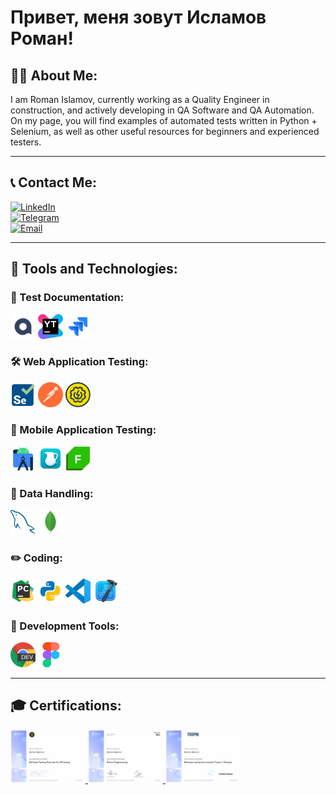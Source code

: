 # Привет, меня зовут Исламов Роман!

## 👨‍💻 About Me:
I am Roman Islamov, currently working as a Quality Engineer in construction, and actively developing in QA Software and QA Automation.  
On my page, you will find examples of automated tests written in Python + Selenium, as well as other useful resources for beginners and experienced testers.  

---

## 📞 Contact Me:
[![LinkedIn](https://img.shields.io/badge/LinkedIn-blue?logo=linkedin&style=flat)](https://www.linkedin.com/in/wannatoqa/)  
[![Telegram](https://img.shields.io/badge/Telegram-blue?logo=telegram&style=flat)](https://t.me/romalik)  
[![Email](https://img.shields.io/badge/Gmail-red?logo=gmail&style=flat)](mailto:0923asol@gmail.com)

---

## 🚀 Tools and Technologies:

### 📁 Test Documentation:
<p align="left">
  <img src="./icons/QASE.png" alt="QASE" width="40" height="40">
  <img src="./icons/Youtrack.png" alt="YouTrack" width="40" height="40">
  <img src="./icons/Jira.svg" alt="Jira" width="40" height="40">
</p>

### 🛠 Web Application Testing:
<p align="left">
  <img src="./icons/Selenium.svg" alt="Selenium" width="40" height="40">
  <img src="./icons/Postman.png" alt="Postman" width="40" height="40">
  <img src="./icons/Soapui.svg" alt="SoapUI" width="40" height="40">
</p>

### 📱 Mobile Application Testing:
<p align="left">
  <img src="./icons/androidsdk.svg" alt="Android SDK" width="40" height="40">
  <img src="./icons/charles.webp" alt="Charles" width="40" height="40">
  <img src="./icons/fiddler.png" alt="Fiddler" width="40" height="40">
</p>

### 💾 Data Handling:
<p align="left">
  <img src="./icons/mysql.svg" alt="MySQL" width="40" height="40">
  <img src="./icons/mongodb.svg" alt="MongoDB" width="40" height="40">
</p>

### ✏️ Coding:
<p align="left">
  <img src="./icons/PyCharm.svg" alt="PyCharm" width="40" height="40">
  <img src="./icons/Python.svg" alt="Python" width="40" height="40">
  <img src="./icons/visualstudio.svg" alt="Visual Studio" width="40" height="40">
  <img src="./icons/Xcode.svg" alt="Xcode" width="40" height="40">
</p>

### 🔗 Development Tools:
<p align="left">
  <img src="./icons/ChromeDev.png" alt="Chrome Dev" width="40" height="40">
  <img src="./icons/Figma.svg" alt="Figma" width="40" height="40">
</p>

---

## 🎓 Certifications:
<p align="left">
  <a href="https://stepik.org/cert/2213124?lang=en" target="_blank">
    <img src="./Certificates/PostmanCourse.png" alt="Postman Certificate" width="120">
  </a>
  <a href="https://stepik.org/cert/2506692?lang=en" target="_blank">
    <img src="./Certificates/Python.png" alt="Python Certificate" width="120">
  </a>
  <a href="https://stepik.org/cert/2666323?lang=en" target="_blank">
    <img src="./Certificates/QA.png" alt="QA Certificate" width="120">
  </a>
</p>
